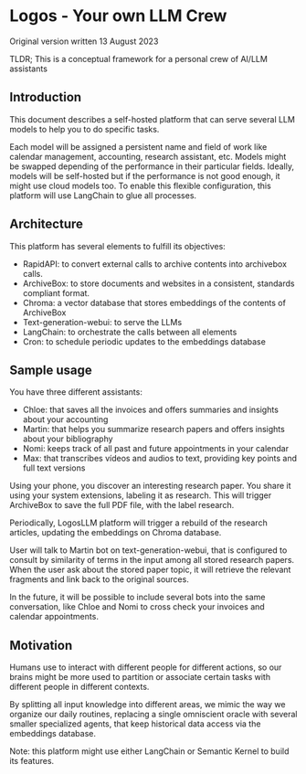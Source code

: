 # Logos - Your own LLM Crew

Original version written 13 August 2023

TLDR; This is a conceptual framework for a personal crew of AI/LLM assistants

## Introduction

This document describes a self-hosted platform that can serve several LLM models to help you to do specific tasks.

Each model will be assigned a persistent name and field of work like calendar management, accounting, research assistant, etc. Models might be swapped depending of the performance in their particular fields. Ideally, models will be self-hosted but if the performance is not good enough, it might use cloud models too. To enable this flexible configuration, this platform will use LangChain to glue all processes.

## Architecture
This platform has several elements to fulfill its objectives:

- RapidAPI: to convert external calls to archive contents into archivebox calls.
- ArchiveBox: to store documents and websites in a consistent, standards compliant format.
- Chroma: a vector database that stores embeddings of the contents of ArchiveBox
- Text-generation-webui: to serve the LLMs
- LangChain: to orchestrate the calls between all elements
- Cron: to schedule periodic updates to the embeddings database

## Sample usage

You have three different assistants:

- Chloe: that saves all the invoices and offers summaries and insights about your accounting
- Martin: that helps you summarize research papers and offers insights about your bibliography
- Nomi: keeps track of all past and future appointments in your calendar
- Max: that transcribes vídeos and audios to text, providing key points and full text versions

Using your phone, you discover an interesting research paper. You share it using your system extensions, labeling it as research. This will trigger ArchiveBox to save the full PDF file, with the label research.

Periodically, LogosLLM platform will trigger a rebuild of the research articles, updating the embeddings on Chroma database.

User will talk to Martin bot on text-generation-webui, that is configured to consult by similarity of terms in the input among all stored research papers. When the user ask about the stored paper topic, it will retrieve the relevant fragments and link back to the original sources.

In the future, it will be possible to include several bots into the same conversation, like Chloe and Nomi to cross check your invoices and calendar appointments.

## Motivation

Humans use to interact with different people for different actions, so our brains might be more used to partition or associate certain tasks with different people in different contexts.

By splitting all input knowledge into different areas, we mimic the way we organize our daily routines, replacing a single omniscient oracle with several smaller specialized agents, that keep historical data access via the embeddings database.

Note: this platform might use either LangChain or Semantic Kernel to build its features.

